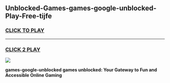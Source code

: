 
## Unblocked-Games-games-google-unblocked-Play-Free-tijfe
<h3>
<a href="https://premium76.site?title=games-google-unblocked&ref=21A">CLICK TO PLAY</a></h3>
<hr>

<h3>
<a href="https://premium76.site?title=games-google-unblocked&ref=21A">CLICK 2 PLAY</a>
  
</h3>

<a href="https://premium76.site?title=games-google-unblocked&ref=21A"><img src="https://clearcache.store/games.png"></a>


**games-google-unblocked games unblocked: Your Gateway to Fun and Accessible Online Gaming**
